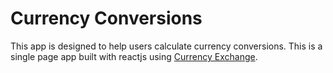 # Currency Conversions

This app is designed to help users calculate currency conversions. This is a single page app built with reactjs using [Currency Exchange](https://rapidapi.com/fyhao/api/currency-exchange).
